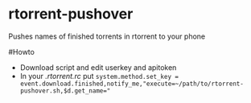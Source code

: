rtorrent-pushover
=================

Pushes names of finished torrents in rtorrent to your phone


#Howto

* Download script and edit userkey and apitoken
* In your *.rtorrent.rc* put ```system.method.set_key = event.download.finished,notify_me,"execute=~/path/to/rtorrent-pushover.sh,$d.get_name="```

